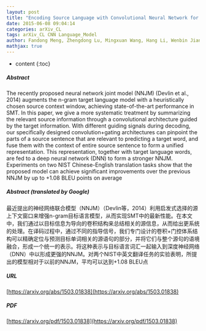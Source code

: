 ```yaml
---
layout: post
title: "Encoding Source Language with Convolutional Neural Network for Machine Translation"
date: 2015-06-08 09:04:14
categories: arXiv_CL
tags: arXiv_CL CNN Language_Model
author: Fandong Meng, Zhengdong Lu, Mingxuan Wang, Hang Li, Wenbin Jiang, Qun Liu
mathjax: true
---
```


* content
{:toc}

##### Abstract
The recently proposed neural network joint model (NNJM) (Devlin et al., 2014) augments the n-gram target language model with a heuristically chosen source context window, achieving state-of-the-art performance in SMT. In this paper, we give a more systematic treatment by summarizing the relevant source information through a convolutional architecture guided by the target information. With different guiding signals during decoding, our specifically designed convolution+gating architectures can pinpoint the parts of a source sentence that are relevant to predicting a target word, and fuse them with the context of entire source sentence to form a unified representation. This representation, together with target language words, are fed to a deep neural network (DNN) to form a stronger NNJM. Experiments on two NIST Chinese-English translation tasks show that the proposed model can achieve significant improvements over the previous NNJM by up to +1.08 BLEU points on average

##### Abstract (translated by Google)
最近提出的神经网络联合模型（NNJM）（Devlin等，2014）利用启发式选择的源上下文窗口来增强n-gram目标语言模型，从而实现SMT中的最新性能。在本文中，我们通过以目标信息为导向的卷积结构来总结相关的源信息，从而给出更系统的处理。在译码过程中，通过不同的指导信号，我们专门设计的卷积+门控体系结构可以精确定位与预测目标单词相关的源语句的部分，并将它们与整个源句的语境融合，形成一个统一的表示。将这种表示与目标语言词汇一起输入到深度神经网络（DNN）中以形成更强的NNJM。对两个NIST中英文翻译任务的实验表明，所提出的模型相对于以前的NNJM，平均可以达到+1.08 BLEU点

##### URL
[https://arxiv.org/abs/1503.01838](https://arxiv.org/abs/1503.01838)

##### PDF
[https://arxiv.org/pdf/1503.01838](https://arxiv.org/pdf/1503.01838)

